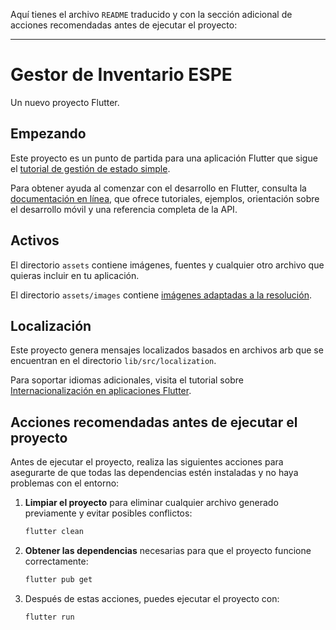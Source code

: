 Aquí tienes el archivo `README` traducido y con la sección adicional de acciones recomendadas antes de ejecutar el proyecto:

---

# Gestor de Inventario ESPE

Un nuevo proyecto Flutter.

## Empezando

Este proyecto es un punto de partida para una aplicación Flutter que sigue el
[tutorial de gestión de estado simple](https://flutter.dev/to/state-management-sample).

Para obtener ayuda al comenzar con el desarrollo en Flutter, consulta la
[documentación en línea](https://docs.flutter.dev), que ofrece tutoriales,
ejemplos, orientación sobre el desarrollo móvil y una referencia completa de la API.

## Activos

El directorio `assets` contiene imágenes, fuentes y cualquier otro archivo que quieras
incluir en tu aplicación.

El directorio `assets/images` contiene [imágenes adaptadas a la resolución](https://flutter.dev/to/resolution-aware-images).

## Localización

Este proyecto genera mensajes localizados basados en archivos arb que se encuentran en
el directorio `lib/src/localization`.

Para soportar idiomas adicionales, visita el tutorial sobre
[Internacionalización en aplicaciones Flutter](https://flutter.dev/to/internationalization).

## Acciones recomendadas antes de ejecutar el proyecto

Antes de ejecutar el proyecto, realiza las siguientes acciones para asegurarte de que todas las dependencias estén instaladas y no haya problemas con el entorno:

1. **Limpiar el proyecto** para eliminar cualquier archivo generado previamente y evitar posibles conflictos:

   ```bash
   flutter clean
   ```

2. **Obtener las dependencias** necesarias para que el proyecto funcione correctamente:

   ```bash
   flutter pub get
   ```

3. Después de estas acciones, puedes ejecutar el proyecto con:

   ```bash
   flutter run
   ```
